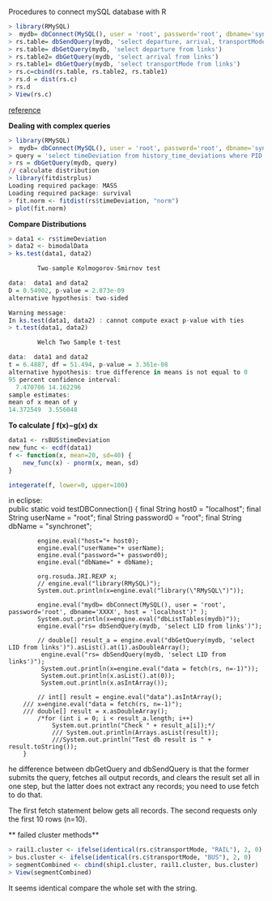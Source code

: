 Procedures to connect mySQL database with R  
```r
> library(RMySQL)   
>  mydb= dbConnect(MySQL(), user = 'root', password='root', dbname='synchronet', host = 'localhost')
> rs.table= dbSendQuery(mydb, 'select departure, arrival, transportMode from links')  
> rs.table= dbGetQuery(mydb, 'select departure from links')  
> rs.table2= dbGetQuery(mydb, 'select arrival from links')  
> rs.table1= dbGetQuery(mydb, 'select transportMode from links')  
> rs.c=cbind(rs.table, rs.table2, rs.table1)
> rs.d = dist(rs.c)  
> rs.d
> View(rs.c)
```
[reference](http://mizunolab.sist.ac.jp/2016/03/)

**Dealing with complex queries**  
```r
> library(RMySQL)  
>  mydb= dbConnect(MySQL(), user = 'root', password='root', dbname='synchronet', host = 'localhost')  
> query = 'select timeDeviation from history_time_deviations where PID in(select PID from planned_links where LID in (select LID from links where transportMode="FERRY" ))'   
> rs = dbGetQuery(mydb, query)
// calculate distribution 
> library(fitdistrplus)   
Loading required package: MASS  
Loading required package: survival     
> fit.norm <- fitdist(rs$timeDeviation, "norm")
> plot(fit.norm)    
```

**Compare Distributions**
```r
> data1 <- rs$timeDeviation
> data2 <- bimodalData
> ks.test(data1, data2)

        Two-sample Kolmogorov-Smirnov test

data:  data1 and data2
D = 0.54902, p-value = 2.873e-09
alternative hypothesis: two-sided

Warning message:
In ks.test(data1, data2) : cannot compute exact p-value with ties
> t.test(data1, data2)

        Welch Two Sample t-test

data:  data1 and data2
t = 6.4887, df = 51.494, p-value = 3.361e-08
alternative hypothesis: true difference in means is not equal to 0
95 percent confidence interval:
  7.470706 14.162296
sample estimates:
mean of x mean of y 
14.372549  3.556048 


```
**To calculate ∫ f(x)−g(x) dx**
```r
data1 <- rsBUS$timeDeviation  
new_func <- ecdf(data1) 
f <- function(x, mean=20, sd=40) {
	new_func(x) - pnorm(x, mean, sd)
}

integerate(f, lower=0, upper=100)
```

in eclipse:  
		public static void testDBConnection() {
			final String host0 = "localhost";
			final String userName = "root";
			final String password0 = "root";
			final String dbName = "synchronet";
			
			engine.eval("host="+ host0);
			engine.eval("userName="+ userName);
			engine.eval("password="+ password0);
			engine.eval("dbName=" + dbName);
			
			org.rosuda.JRI.REXP x;
			// engine.eval("library(RMySQL)");
			System.out.println(x=engine.eval("library(\"RMySQL\")"));
			
			engine.eval("mydb= dbConnect(MySQL(), user = 'root', password='root', dbname='XXXX', host = 'localhost')" );
			System.out.println(x=engine.eval("dbListTables(mydb)"));
			engine.eval("rs= dbSendQuery(mydb, 'select LID from links')");
			
			// double[] result_a = engine.eval("dbGetQuery(mydb, 'select LID from links')").asList().at(1).asDoubleArray(); 
			 engine.eval("rs= dbSendQuery(mydb, 'select LID from links')");
			 System.out.println(x=engine.eval("data = fetch(rs, n=-1)"));
			 System.out.println(x.asList().at(0));
			 System.out.println(x.asIntArray());
			 
			// int[] result = engine.eval("data").asIntArray();
		///	x=engine.eval("data = fetch(rs, n=-1)");
		///	double[] result = x.asDoubleArray();
			/*for (int i = 0; i < result_a.length; i++) 
				System.out.println("Check " + result_a[i]);*/
				///	System.out.println(Arrays.asList(result));
				///System.out.println("Test db result is " + result.toString());
		}
    
    
he difference between dbGetQuery and dbSendQuery is that the former submits the query, fetches all output records, and clears the result set all in one step, but the latter does not extract any records; you need to use fetch to do that.

The first fetch statement below gets all records. The second requests only the first 10 rows (n=10).

** failed cluster methods**  
```r
> rail1.cluster <- ifelse(identical(rs.c$transportMode, "RAIL"), 2, 0)
> bus.cluster <- ifelse(identical(rs.c$transportMode, "BUS"), 2, 0)
> segmentCombined <- cbind(ship1.cluster, rail1.cluster, bus.cluster)
> View(segmentCombined)
```
It seems identical compare the whole set with the string.


